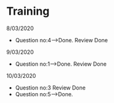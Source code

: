# Training
 8/03/2020
- Question no:4-->Done.
Review Done

9/03/2020
- Question no:1-->Done.
 Review Done

10/03/2020
- Question no:3
 Review Done
- Question no:5-->Done.

